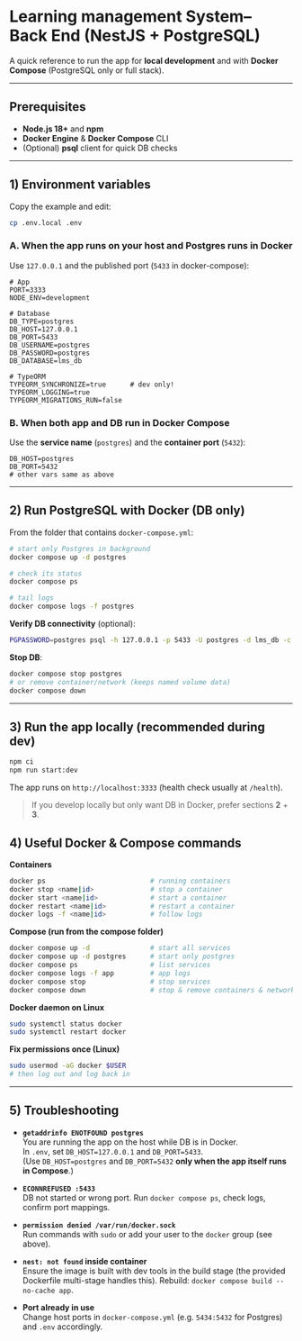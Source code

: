 # Learning management System– Back End (NestJS + PostgreSQL)

A quick reference to run the app for **local development** and with **Docker Compose** (PostgreSQL only or full stack).

---

## Prerequisites

- **Node.js 18+** and **npm**
- **Docker Engine** & **Docker Compose** CLI
- (Optional) **psql** client for quick DB checks

---

## 1) Environment variables

Copy the example and edit:
```bash
cp .env.local .env
```

### A. When the **app runs on your host** and **Postgres runs in Docker**

Use `127.0.0.1` and the published port (`5433` in docker-compose):

```env
# App
PORT=3333
NODE_ENV=development

# Database
DB_TYPE=postgres
DB_HOST=127.0.0.1
DB_PORT=5433
DB_USERNAME=postgres
DB_PASSWORD=postgres
DB_DATABASE=lms_db

# TypeORM
TYPEORM_SYNCHRONIZE=true      # dev only!
TYPEORM_LOGGING=true
TYPEORM_MIGRATIONS_RUN=false
```

### B. When **both app and DB run in Docker Compose**

Use the **service name** (`postgres`) and the **container port** (`5432`):

```env
DB_HOST=postgres
DB_PORT=5432
# other vars same as above
```

---

## 2) Run PostgreSQL with Docker (DB only)

From the folder that contains `docker-compose.yml`:

```bash
# start only Postgres in background
docker compose up -d postgres

# check its status
docker compose ps

# tail logs
docker compose logs -f postgres
```

**Verify DB connectivity** (optional):
```bash
PGPASSWORD=postgres psql -h 127.0.0.1 -p 5433 -U postgres -d lms_db -c '\l'
```

**Stop DB**:
```bash
docker compose stop postgres
# or remove container/network (keeps named volume data)
docker compose down
```

---

## 3) Run the app **locally** (recommended during dev)

```bash
npm ci
npm run start:dev
```

The app runs on `http://localhost:3333` (health check usually at `/health`).


> If you develop locally but only want DB in Docker, prefer sections **2** + **3**.


## 4) Useful Docker & Compose commands

**Containers**
```bash
docker ps                          # running containers
docker stop <name|id>              # stop a container
docker start <name|id>             # start a container
docker restart <name|id>           # restart a container
docker logs -f <name|id>           # follow logs
```

**Compose (run from the compose folder)**
```bash
docker compose up -d               # start all services
docker compose up -d postgres      # start only postgres
docker compose ps                  # list services
docker compose logs -f app         # app logs
docker compose stop                # stop services
docker compose down                # stop & remove containers & network
```

**Docker daemon on Linux**
```bash
sudo systemctl status docker
sudo systemctl restart docker
```

**Fix permissions once (Linux)**
```bash
sudo usermod -aG docker $USER
# then log out and log back in
```

---

## 5) Troubleshooting

- **`getaddrinfo ENOTFOUND postgres`**  
  You are running the app on the host while DB is in Docker.  
  In `.env`, set `DB_HOST=127.0.0.1` and `DB_PORT=5433`.  
  (Use `DB_HOST=postgres` and `DB_PORT=5432` **only when the app itself runs in Compose**.)

- **`ECONNREFUSED :5433`**  
  DB not started or wrong port. Run `docker compose ps`, check logs, confirm port mappings.

- **`permission denied /var/run/docker.sock`**  
  Run commands with `sudo` or add your user to the `docker` group (see above).

- **`nest: not found` inside container**  
  Ensure the image is built with dev tools in the build stage (the provided Dockerfile multi-stage handles this). Rebuild: `docker compose build --no-cache app`.

- **Port already in use**  
  Change host ports in `docker-compose.yml` (e.g. `5434:5432` for Postgres) and `.env` accordingly.
